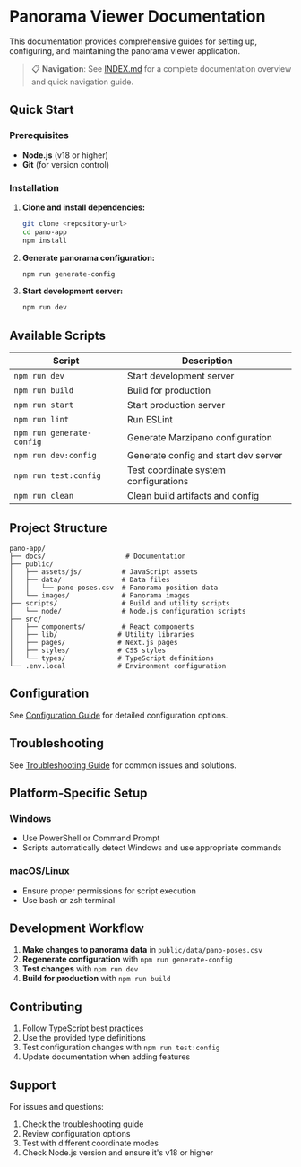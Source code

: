 # Panorama Viewer Documentation

This documentation provides comprehensive guides for setting up, configuring, and maintaining the panorama viewer application.

> 📋 **Navigation**: See [INDEX.md](./INDEX.md) for a complete documentation overview and quick navigation guide.

## Quick Start

### Prerequisites

- **Node.js** (v18 or higher)
- **Git** (for version control)

### Installation

1. **Clone and install dependencies:**
   ```bash
   git clone <repository-url>
   cd pano-app
   npm install
   ```

2. **Generate panorama configuration:**
   ```bash
   npm run generate-config
   ```

4. **Start development server:**
   ```bash
   npm run dev
   ```

## Available Scripts

| Script | Description |
|--------|-------------|
| `npm run dev` | Start development server |
| `npm run build` | Build for production |
| `npm run start` | Start production server |
| `npm run lint` | Run ESLint |
| `npm run generate-config` | Generate Marzipano configuration |
| `npm run dev:config` | Generate config and start dev server |
| `npm run test:config` | Test coordinate system configurations |
| `npm run clean` | Clean build artifacts and config |

## Project Structure

```
pano-app/
├── docs/                    # Documentation
├── public/
│   ├── assets/js/          # JavaScript assets
│   ├── data/               # Data files
│   │   └── pano-poses.csv  # Panorama position data
│   └── images/             # Panorama images
├── scripts/                # Build and utility scripts
│   └── node/               # Node.js configuration scripts
├── src/
│   ├── components/         # React components
│   ├── lib/               # Utility libraries
│   ├── pages/             # Next.js pages
│   ├── styles/            # CSS styles
│   └── types/             # TypeScript definitions
└── .env.local             # Environment configuration
```

## Configuration

See [Configuration Guide](./CONFIGURATION.md) for detailed configuration options.

## Troubleshooting

See [Troubleshooting Guide](./TROUBLESHOOTING.md) for common issues and solutions.

## Platform-Specific Setup

### Windows
- Use PowerShell or Command Prompt
- Scripts automatically detect Windows and use appropriate commands

### macOS/Linux
- Ensure proper permissions for script execution
- Use bash or zsh terminal

## Development Workflow

1. **Make changes to panorama data** in `public/data/pano-poses.csv`
2. **Regenerate configuration** with `npm run generate-config`
3. **Test changes** with `npm run dev`
4. **Build for production** with `npm run build`

## Contributing

1. Follow TypeScript best practices
2. Use the provided type definitions
3. Test configuration changes with `npm run test:config`
4. Update documentation when adding features

## Support

For issues and questions:
1. Check the troubleshooting guide
2. Review configuration options
3. Test with different coordinate modes
4. Check Node.js version and ensure it's v18 or higher